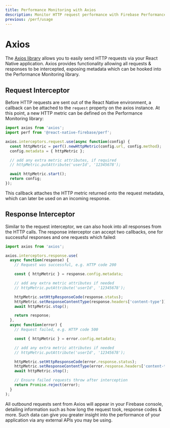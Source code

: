 ```yaml
---
title: Performance Monitoring with Axios
description: Monitor HTTP request performance with Firebase Performance Monitoring and Axios.
previous: /perf/usage
---
```


# Axios

The [Axios library](https://github.com/axios/axios) allows you to easily send HTTP requests via your
React Native application. Axios provides functionality allowing all requests & responses to be intercepted, exposing
metadata which can be hooked into the Performance Monitoring library.

## Request Interceptor

Before HTTP requests are sent out of the React Native environment, a callback can be attached to the `request`
property on the axios instance. At this point, a new HTTP metric can be defined on the Performance Monitoring library:

```js
import axios from 'axios';
import perf from '@react-native-firebase/perf';

axios.interceptors.request.use(async function(config) {
  const httpMetric = perf().newHttpMetric(config.url, config.method);
  config.metadata = { httpMetric };

  // add any extra metric attributes, if required
  // httpMetric.putAttribute('userId', '12345678');

  await httpMetric.start();
  return config;
});
```

This callback attaches the HTTP metric returned onto the request metadata, which can later be used on an
incoming response.

## Response Interceptor

Similar to the request interceptor, we can also hook into all responses from the HTTP calls. The response
interceptor can accept two callbacks, one for successful responses and one requests which failed:

```js
import axios from 'axios';

axios.interceptors.response.use(
  async function(response) {
    // Request was successful, e.g. HTTP code 200

    const { httpMetric } = response.config.metadata;

    // add any extra metric attributes if needed
    // httpMetric.putAttribute('userId', '12345678');

    httpMetric.setHttpResponseCode(response.status);
    httpMetric.setResponseContentType(response.headers['content-type']);
    await httpMetric.stop();

    return response;
  },
  async function(error) {
    // Request failed, e.g. HTTP code 500

    const { httpMetric } = error.config.metadata;

    // add any extra metric attributes if needed
    // httpMetric.putAttribute('userId', '12345678');

    httpMetric.setHttpResponseCode(error.response.status);
    httpMetric.setResponseContentType(error.response.headers['content-type']);
    await httpMetric.stop();

    // Ensure failed requests throw after interception
    return Promise.reject(error);
  }
);
```

All outbound requests sent from Axios will appear in your Firebase console, detailing information such as
how long the request took, response codes & more. Such data can give you greater insight into the performance
of your application via any external APIs you may be using.
